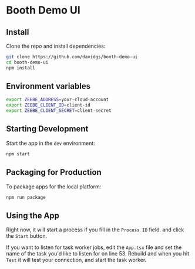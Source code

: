 # Booth Demo UI
## Install

Clone the repo and install dependencies:

```bash
git clone https://github.com/davidgs/booth-demo-ui
cd booth-demo-ui
npm install
```

## Environment variables

```bash
export ZEEBE_ADDRESS=your-cloud-account
export ZEEBE_CLIENT_ID=client-id
export ZEEBE_CLIENT_SECRET=client-secret
```
## Starting Development

Start the app in the `dev` environment:

```bash
npm start
```

## Packaging for Production

To package apps for the local platform:

```bash
npm run package
```

## Using the App

Right now, it will start a process if you fill in the `Process ID` field. and click the `Start` button.

If you want to listen for task worker jobs, edit the `App.tsx` file and set the name of the task you'd like to listen for on line 53. Rebuild and when you hit `Test` it will test your connection, and start the task worker. 
